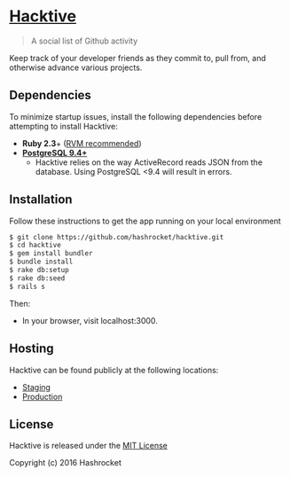 # [Hacktive](http://hashrocket-hacktive-staging.herokuapp.com/)

> A social list of Github activity

Keep track of your developer friends as they commit to, pull from, and otherwise advance various projects.

## Dependencies
To minimize startup issues, install the following dependencies before attempting to install Hacktive:

* **Ruby 2.3**+ ([RVM recommended](https://rvm.io/))
* **[PostgreSQL 9.4+](http://www.postgresql.org/)**
	* Hacktive relies on the way ActiveRecord reads JSON from the database.
	Using PostgreSQL <9.4 will result in errors.

## Installation
Follow these instructions to get the app running on your local environment

```sh
$ git clone https://github.com/hashrocket/hacktive.git
$ cd hacktive
$ gem install bundler
$ bundle install
$ rake db:setup
$ rake db:seed
$ rails s
```

Then:

* In your browser, visit localhost:3000.

## Hosting
Hacktive can be found publicly at the following locations:

* [Staging](http://hacktive-staging.herokuapp.com/)
* [Production](http:/hacktive.hashrocket.com/)

## License
Hacktive is released under the [MIT License](https://opensource.org/licenses/MIT)

Copyright (c) 2016 Hashrocket
